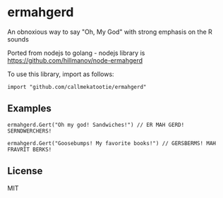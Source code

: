 # ermahgerd
An obnoxious way to say "Oh, My God" with strong emphasis on the R sounds

Ported from nodejs to golang - nodejs library is https://github.com/hillmanov/node-ermahgerd

To use this library, import as follows:
```golang
import "github.com/callmekatootie/ermahgerd"
```

## Examples
```
ermahgerd.Gert("Oh my god! Sandwiches!") // ER MAH GERD! SERNDWERCHERS!

ermahgerd.Gert("Goosebumps! My favorite books!") // GERSBERMS! MAH FRAVRIT BERKS!
```

## License
MIT
